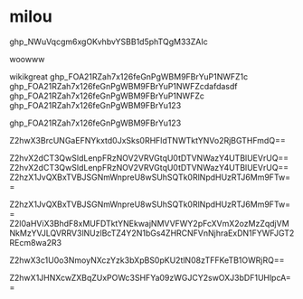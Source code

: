 # milou

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

woowww


wikikgreat
ghp_FOA21RZah7x126feGnPgWBM9FBrYuP1NWFZ1c
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dafdasdf
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
ghp_FOA21RZah7x126feGnPgWBM9FBrYu123

ghp_FOA21RZah7x126feGnPgWBM9FBrYu123


Z2hwX3BrcUNGaEFNYkxtd0JxSks0RHFldTNWTktYNVo2RjBGTHFmdQ==


Z2hvX2dCT3QwSldLenpFRzNOV2VRVGtqU0tDTVNWazY4UTBlUEVrUQ==
Z2hvX2dCT3QwSldLenpFRzNOV2VRVGtqU0tDTVNWazY4UTBlUEVrUQ==
Z2hzX1JvQXBxTVBJSGNmWnpreU8wSUhSQTk0RlNpdHUzRTJ6Mm9FTw==

Z2hzX1JvQXBxTVBJSGNmWnpreU8wSUhSQTk0RlNpdHUzRTJ6Mm9FTw==
Z2l0aHViX3BhdF8xMUFDTktYNEkwajNMVVFWY2pFcXVmX2ozMzZqdjVMNkMzYVJLQVRRV3lNUzlBcTZ4Y2N1bGs4ZHRCNFVnNjhraExDN1FYWFJGT2REcm8wa2R3

Z2hwX3c1U0o3NmoyNXczYzk3bXpBS0pKU2tlN08zTFFKeTB1OWRjRQ==

Z2hwX1JHNXcwZXBqZUxPOWc3SHFYa09zWGJCY2swOXJ3bDF1UHlpcA==
